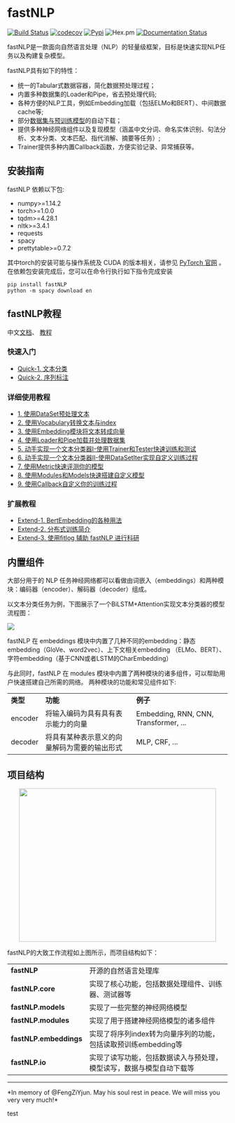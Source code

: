 # fastNLP

[![Build Status](https://travis-ci.org/fastnlp/fastNLP.svg?branch=master)](https://travis-ci.org/fastnlp/fastNLP)
[![codecov](https://codecov.io/gh/fastnlp/fastNLP/branch/master/graph/badge.svg)](https://codecov.io/gh/fastnlp/fastNLP)
[![Pypi](https://img.shields.io/pypi/v/fastNLP.svg)](https://pypi.org/project/fastNLP)
![Hex.pm](https://img.shields.io/hexpm/l/plug.svg)
[![Documentation Status](https://readthedocs.org/projects/fastnlp/badge/?version=latest)](http://fastnlp.readthedocs.io/?badge=latest)

fastNLP是一款面向自然语言处理（NLP）的轻量级框架，目标是快速实现NLP任务以及构建复杂模型。

fastNLP具有如下的特性：

- 统一的Tabular式数据容器，简化数据预处理过程；
- 内置多种数据集的Loader和Pipe，省去预处理代码;
- 各种方便的NLP工具，例如Embedding加载（包括ELMo和BERT）、中间数据cache等;
- 部分[数据集与预训练模型](https://docs.qq.com/sheet/DVnpkTnF6VW9UeXdh?c=A1A0A0)的自动下载；
- 提供多种神经网络组件以及复现模型（涵盖中文分词、命名实体识别、句法分析、文本分类、文本匹配、指代消解、摘要等任务）;
- Trainer提供多种内置Callback函数，方便实验记录、异常捕获等。

## 安装指南

fastNLP 依赖以下包:

+ numpy>=1.14.2
+ torch>=1.0.0
+ tqdm>=4.28.1
+ nltk>=3.4.1
+ requests
+ spacy
+ prettytable>=0.7.2

其中torch的安装可能与操作系统及 CUDA 的版本相关，请参见 [PyTorch 官网](https://pytorch.org/) 。 
在依赖包安装完成后，您可以在命令行执行如下指令完成安装

```shell
pip install fastNLP
python -m spacy download en
```


## fastNLP教程
中文[文档](http://www.fastnlp.top/docs/fastNLP/)、 [教程](http://www.fastnlp.top/docs/fastNLP/user/quickstart.html)

### 快速入门

- [Quick-1. 文本分类](http://www.fastnlp.top/docs/fastNLP/tutorials/%E6%96%87%E6%9C%AC%E5%88%86%E7%B1%BB.html)
- [Quick-2. 序列标注](http://www.fastnlp.top/docs/fastNLP/tutorials/%E5%BA%8F%E5%88%97%E6%A0%87%E6%B3%A8.html)

### 详细使用教程

- [1. 使用DataSet预处理文本](http://www.fastnlp.top/docs/fastNLP/tutorials/tutorial_1_data_preprocess.html)
- [2. 使用Vocabulary转换文本与index](http://www.fastnlp.top/docs/fastNLP/tutorials/tutorial_2_vocabulary.html)
- [3. 使用Embedding模块将文本转成向量](http://www.fastnlp.top/docs/fastNLP/tutorials/tutorial_3_embedding.html)
- [4. 使用Loader和Pipe加载并处理数据集](http://www.fastnlp.top/docs/fastNLP/tutorials/tutorial_4_load_dataset.html)
- [5. 动手实现一个文本分类器I-使用Trainer和Tester快速训练和测试](http://www.fastnlp.top/docs/fastNLP/tutorials/tutorial_5_loss_optimizer.html)
- [6. 动手实现一个文本分类器II-使用DataSetIter实现自定义训练过程](http://www.fastnlp.top/docs/fastNLP/tutorials/tutorial_6_datasetiter.html)
- [7. 使用Metric快速评测你的模型](http://www.fastnlp.top/docs/fastNLP/tutorials/tutorial_7_metrics.html)
- [8. 使用Modules和Models快速搭建自定义模型](http://www.fastnlp.top/docs/fastNLP/tutorials/tutorial_8_modules_models.html)
- [9. 使用Callback自定义你的训练过程](http://www.fastnlp.top/docs/fastNLP/tutorials/tutorial_9_callback.html)

### 扩展教程

- [Extend-1. BertEmbedding的各种用法](http://www.fastnlp.top/docs/fastNLP/tutorials/extend_1_bert_embedding.html)
- [Extend-2. 分布式训练简介](http://www.fastnlp.top/docs/fastNLP/tutorials/extend_2_dist.html)
- [Extend-3. 使用fitlog 辅助 fastNLP 进行科研](http://www.fastnlp.top/docs/fastNLP/tutorials/extend_3_fitlog.html)


## 内置组件

大部分用于的 NLP 任务神经网络都可以看做由词嵌入（embeddings）和两种模块：编码器（encoder）、解码器（decoder）组成。

以文本分类任务为例，下图展示了一个BiLSTM+Attention实现文本分类器的模型流程图：


![](./docs/source/figures/text_classification.png)

fastNLP 在 embeddings 模块中内置了几种不同的embedding：静态embedding（GloVe、word2vec）、上下文相关embedding
（ELMo、BERT）、字符embedding（基于CNN或者LSTM的CharEmbedding）

与此同时，fastNLP 在 modules 模块中内置了两种模块的诸多组件，可以帮助用户快速搭建自己所需的网络。 两种模块的功能和常见组件如下:

<table>
<tr>
    <td><b> 类型 </b></td>
    <td><b> 功能 </b></td>
    <td><b> 例子 </b></td>
</tr>
<tr>
    <td> encoder </td>
    <td> 将输入编码为具有具有表示能力的向量 </td>
    <td> Embedding, RNN, CNN, Transformer, ...
</tr>
<tr>
    <td> decoder </td>
    <td> 将具有某种表示意义的向量解码为需要的输出形式 </td>
    <td> MLP, CRF, ... </td>
</tr>
</table>


## 项目结构

<div align=center><img width="450" height="350" src="./docs/source/figures/workflow.png"/></div>



fastNLP的大致工作流程如上图所示，而项目结构如下：

<table>
<tr>
    <td><b> fastNLP </b></td>
    <td> 开源的自然语言处理库 </td>
</tr>
<tr>
    <td><b> fastNLP.core </b></td>
    <td> 实现了核心功能，包括数据处理组件、训练器、测试器等 </td>
</tr>
<tr>
    <td><b> fastNLP.models </b></td>
    <td> 实现了一些完整的神经网络模型 </td>
</tr>
<tr>
    <td><b> fastNLP.modules </b></td>
    <td> 实现了用于搭建神经网络模型的诸多组件 </td>
</tr>
<tr>
    <td><b> fastNLP.embeddings </b></td>
    <td> 实现了将序列index转为向量序列的功能，包括读取预训练embedding等 </td>
</tr>
<tr>
    <td><b> fastNLP.io </b></td>
    <td> 实现了读写功能，包括数据读入与预处理，模型读写，数据与模型自动下载等 </td>
</tr>
</table>

<hr>
*In memory of @FengZiYjun.  May his soul rest in peace. We will miss you very very much!*



test
